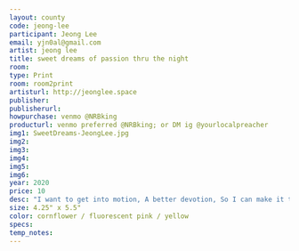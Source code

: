 ```yaml
---
layout: county 
code: jeong-lee
participant: Jeong Lee
email: yjn0al@gmail.com
artist: jeong lee
title: sweet dreams of passion thru the night
room: 
type: Print
room: room2print
artisturl: http://jeonglee.space
publisher: 
publisherurl: 
howpurchase: venmo @NRBking
producturl: venmo preferred @NRBking; or DM ig @yourlocalpreacher
img1: SweetDreams-JeongLee.jpg
img2: 
img3: 
img4: 
img5: 
img6: 
year: 2020
price: 10
desc: "I want to get into motion, A better devotion, So I can make it through the night, So the music is playin', You know what I'm saying, Now everything will be alright, Ola ola eh ola ola eh, Ola ola eh eh ola ola eh, Rhythm is a creation a better sensation, That will lead you through the night"
size: 4.25" x 5.5"
color: cornflower / fluorescent pink / yellow
specs: 
temp_notes: 
---
```

